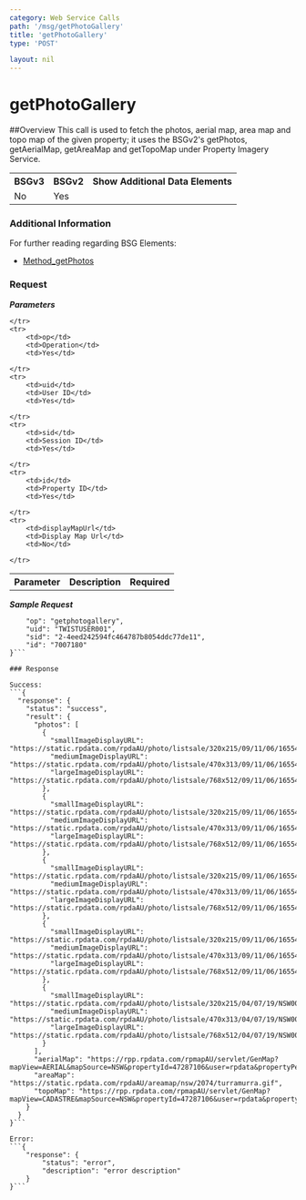 ```yaml
---
category: Web Service Calls
path: '/msg/getPhotoGallery'
title: 'getPhotoGallery'
type: 'POST'

layout: nil
---
```


# getPhotoGallery

##Overview
This call is used to fetch the photos, aerial map, area map and topo map of the given property; it uses the BSGv2's getPhotos, getAerialMap, getAreaMap and getTopoMap under Property Imagery Service.

<table>
	<tbody>
	<tr>
		<th>BSGv3</th>
		<th>BSGv2</th>
		<th>Show Additional Data Elements</th>
	</tr>
	<tr>
		<td>No</td>
		<td>Yes</td>
		<td></td>
	</tr>

</tbody>
</table>

### Additional Information

For further reading regarding BSG Elements: 

* [Method_getPhotos](http://confluence.rpdata.local/display/BA/Method_getPhotos)

### Request

***Parameters***

<table>
	<tbody>
	<tr>
		<th>Parameter</th>
		<th>Description</th>
		<th>Required</th>
		
	</tr>
	<tr>
		<td>op</td>
		<td>Operation</td>
		<td>Yes</td>
		
	</tr>
	<tr>
		<td>uid</td>
		<td>User ID</td>
		<td>Yes</td>
		
	</tr>
	<tr>
		<td>sid</td>
		<td>Session ID</td>
		<td>Yes</td>
		
	</tr>
	<tr>
		<td>id</td>
		<td>Property ID</td>
		<td>Yes</td>
		
	</tr>
	<tr>
		<td>displayMapUrl</td>
		<td>Display Map Url</td>
		<td>No</td>
		
	</tr>
</tbody>
</table>

***Sample Request***
```{
    "op": "getphotogallery",
    "uid": "TWISTUSER001",
    "sid": "2-4eed242594fc464787b8054ddc77de11",
    "id": "7007180"
}```

### Response

Success:
```{
  "response": {
    "status": "success",
    "result": {
      "photos": [
        {
          "smallImageDisplayURL": "https://static.rpdata.com/rpdaAU/photo/listsale/320x215/09/11/06/16554835/16554835_1.JPG",
          "mediumImageDisplayURL": "https://static.rpdata.com/rpdaAU/photo/listsale/470x313/09/11/06/16554835/16554835_1.JPG",
          "largeImageDisplayURL": "https://static.rpdata.com/rpdaAU/photo/listsale/768x512/09/11/06/16554835/16554835_1.JPG"
        },
        {
          "smallImageDisplayURL": "https://static.rpdata.com/rpdaAU/photo/listsale/320x215/09/11/06/16554835/16554835_2.JPG",
          "mediumImageDisplayURL": "https://static.rpdata.com/rpdaAU/photo/listsale/470x313/09/11/06/16554835/16554835_2.JPG",
          "largeImageDisplayURL": "https://static.rpdata.com/rpdaAU/photo/listsale/768x512/09/11/06/16554835/16554835_2.JPG"
        },
        {
          "smallImageDisplayURL": "https://static.rpdata.com/rpdaAU/photo/listsale/320x215/09/11/06/16554835/16554835_3.JPG",
          "mediumImageDisplayURL": "https://static.rpdata.com/rpdaAU/photo/listsale/470x313/09/11/06/16554835/16554835_3.JPG",
          "largeImageDisplayURL": "https://static.rpdata.com/rpdaAU/photo/listsale/768x512/09/11/06/16554835/16554835_3.JPG"
        },
        {
          "smallImageDisplayURL": "https://static.rpdata.com/rpdaAU/photo/listsale/320x215/09/11/06/16554835/16554835_4.JPG",
          "mediumImageDisplayURL": "https://static.rpdata.com/rpdaAU/photo/listsale/470x313/09/11/06/16554835/16554835_4.JPG",
          "largeImageDisplayURL": "https://static.rpdata.com/rpdaAU/photo/listsale/768x512/09/11/06/16554835/16554835_4.JPG"
        },
        {
          "smallImageDisplayURL": "https://static.rpdata.com/rpdaAU/photo/listsale/320x215/04/07/19/NSW00925A/473.JPG",
          "mediumImageDisplayURL": "https://static.rpdata.com/rpdaAU/photo/listsale/470x313/04/07/19/NSW00925A/473.JPG",
          "largeImageDisplayURL": "https://static.rpdata.com/rpdaAU/photo/listsale/768x512/04/07/19/NSW00925A/473.JPG"
        }
      ],
      "aerialMap": "https://rpp.rpdata.com/rpmapAU/servlet/GenMap?mapView=AERIAL&mapSource=NSW&propertyId=47287106&user=rpdata&propertyPerimeter=true&mapSize=560x420&roads=true&roadNames=true&propertyNumbers=true&lots=true&propertyMeasurements=true&water=true&parks=true&rails=true&lotAreas=false",
      "areaMap": "https://static.rpdata.com/rpdaAU/areamap/nsw/2074/turramurra.gif",
      "topoMap": "https://rpp.rpdata.com/rpmapAU/servlet/GenMap?mapView=CADASTRE&mapSource=NSW&propertyId=47287106&user=rpdata&propertyPerimeter=true&mapSize=560x420&roads=true&roadNames=true&propertyNumbers=true&lots=true&propertyMeasurements=true&water=true&parks=true&rails=true&lotAreas=false&lotPlan=false&easements=false"
    }
  }
}```

Error:
```{
    "response": {
        "status": "error",
        "description": "error description"
    }
}```